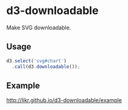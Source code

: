d3-downloadable
===============

Make SVG downloadable.

Usage
-----

```javascript
d3.select('svg#chart')
  .call(d3.downloadable());
```

Example
-------

http://likr.github.io/d3-downloadable/example
